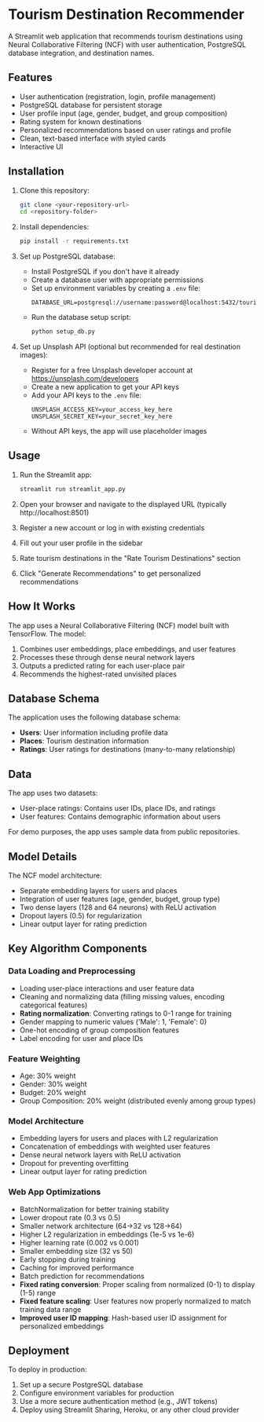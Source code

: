 # Tourism Destination Recommender

A Streamlit web application that recommends tourism destinations using Neural Collaborative Filtering (NCF) with user authentication, PostgreSQL database integration, and destination names.

## Features

- User authentication (registration, login, profile management)
- PostgreSQL database for persistent storage
- User profile input (age, gender, budget, and group composition)
- Rating system for known destinations
- Personalized recommendations based on user ratings and profile
- Clean, text-based interface with styled cards
- Interactive UI

## Installation

1. Clone this repository:
   ```bash
   git clone <your-repository-url>
   cd <repository-folder>
   ```

2. Install dependencies:
   ```bash
   pip install -r requirements.txt
   ```

3. Set up PostgreSQL database:
   - Install PostgreSQL if you don't have it already
   - Create a database user with appropriate permissions
   - Set up environment variables by creating a `.env` file:
     ```
     DATABASE_URL=postgresql://username:password@localhost:5432/tourism_recommender
     ```
   - Run the database setup script:
     ```bash
     python setup_db.py
     ```

4. Set up Unsplash API (optional but recommended for real destination images):
   - Register for a free Unsplash developer account at https://unsplash.com/developers
   - Create a new application to get your API keys
   - Add your API keys to the `.env` file:
     ```
     UNSPLASH_ACCESS_KEY=your_access_key_here
     UNSPLASH_SECRET_KEY=your_secret_key_here
     ```
   - Without API keys, the app will use placeholder images

## Usage

1. Run the Streamlit app:
   ```bash
   streamlit run streamlit_app.py
   ```

2. Open your browser and navigate to the displayed URL (typically http://localhost:8501)

3. Register a new account or log in with existing credentials

4. Fill out your user profile in the sidebar

5. Rate tourism destinations in the "Rate Tourism Destinations" section

6. Click "Generate Recommendations" to get personalized recommendations

## How It Works

The app uses a Neural Collaborative Filtering (NCF) model built with TensorFlow. The model:

1. Combines user embeddings, place embeddings, and user features
2. Processes these through dense neural network layers
3. Outputs a predicted rating for each user-place pair
4. Recommends the highest-rated unvisited places

## Database Schema

The application uses the following database schema:

- **Users**: User information including profile data
- **Places**: Tourism destination information
- **Ratings**: User ratings for destinations (many-to-many relationship)

## Data

The app uses two datasets:
- User-place ratings: Contains user IDs, place IDs, and ratings
- User features: Contains demographic information about users

For demo purposes, the app uses sample data from public repositories.

## Model Details

The NCF model architecture:
- Separate embedding layers for users and places
- Integration of user features (age, gender, budget, group type)
- Two dense layers (128 and 64 neurons) with ReLU activation
- Dropout layers (0.5) for regularization
- Linear output layer for rating prediction

## Key Algorithm Components

### Data Loading and Preprocessing
- Loading user-place interactions and user feature data
- Cleaning and normalizing data (filling missing values, encoding categorical features)
- **Rating normalization**: Converting ratings to 0-1 range for training
- Gender mapping to numeric values ('Male': 1, 'Female': 0)
- One-hot encoding of group composition features
- Label encoding for user and place IDs

### Feature Weighting
- Age: 30% weight
- Gender: 30% weight
- Budget: 20% weight
- Group Composition: 20% weight (distributed evenly among group types)

### Model Architecture
- Embedding layers for users and places with L2 regularization
- Concatenation of embeddings with weighted user features
- Dense neural network layers with ReLU activation
- Dropout for preventing overfitting
- Linear output layer for rating prediction

### Web App Optimizations
- BatchNormalization for better training stability
- Lower dropout rate (0.3 vs 0.5)
- Smaller network architecture (64→32 vs 128→64)
- Higher L2 regularization in embeddings (1e-5 vs 1e-6)
- Higher learning rate (0.002 vs 0.001)
- Smaller embedding size (32 vs 50)
- Early stopping during training
- Caching for improved performance
- Batch prediction for recommendations
- **Fixed rating conversion**: Proper scaling from normalized (0-1) to display (1-5) range
- **Fixed feature scaling**: User features now properly normalized to match training data range
- **Improved user ID mapping**: Hash-based user ID assignment for personalized embeddings

## Deployment

To deploy in production:
1. Set up a secure PostgreSQL database
2. Configure environment variables for production
3. Use a more secure authentication method (e.g., JWT tokens)
4. Deploy using Streamlit Sharing, Heroku, or any other cloud provider 